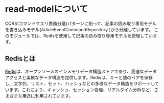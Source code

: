 # read-modelについて

CQRS(コマンドクエリ責務分離)パターンに則って、記事の読み取り専用モデルを書き込みモデル(ArticleEventCommandRepository )から分離しています。
このモジュールでは、Redisを使用して記事の読み取り専用モデルを管理しています。

## Redisとは

[Redis](https://redis.io/)は、オープンソースのインメモリデータ構造ストアであり、高速なデータアクセスと柔軟なデータ構造を提供します。Redisは、キーと値のペアを保存し、文字列、リスト、セット、ハッシュなどの多様なデータ構造をサポートしています。これにより、キャッシュ、セッション管理、リアルタイム分析など、さまざまな用途に利用されています。
